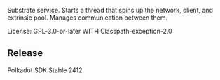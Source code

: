 Substrate service. Starts a thread that spins up the network, client, and extrinsic pool.
Manages communication between them.

License: GPL-3.0-or-later WITH Classpath-exception-2.0


## Release

Polkadot SDK Stable 2412
